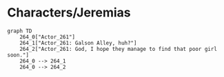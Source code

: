 # Characters/Jeremias


```mermaid
graph TD
    264_0["Actor_261"]
    264_1["Actor_261: Galson Alley, huh?"]
    264_2["Actor_261: God, I hope they manage to find that poor girl soon."]
    264_0 --> 264_1
    264_0 --> 264_2
```